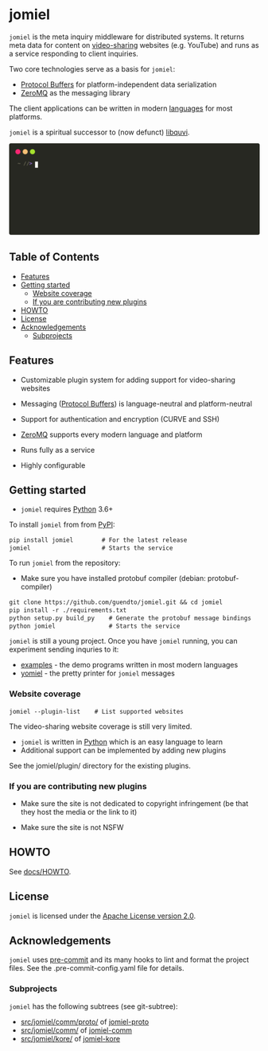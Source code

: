 # jomiel

`jomiel` is the meta inquiry middleware for distributed systems. It
returns meta data for content on [video-sharing] websites (e.g.
YouTube) and runs as a service responding to client inquiries.

Two core technologies serve as a basis for `jomiel`:

- [Protocol Buffers] for platform-independent data serialization
- [ZeroMQ] as the messaging library

The client applications can be written in modern [languages][examples]
for most platforms.

`jomiel` is a spiritual successor to (now defunct) [libquvi].

![Example (jomiel)](./docs/demo.svg)

## Table of Contents

<!-- vim-markdown-toc GFM -->

- [Features](#features)
- [Getting started](#getting-started)
  - [Website coverage](#website-coverage)
  - [If you are contributing new plugins](#if-you-are-contributing-new-plugins)
- [HOWTO](#howto)
- [License](#license)
- [Acknowledgements](#acknowledgements)
  - [Subprojects](#subprojects)

<!-- vim-markdown-toc -->

## Features

- Customizable plugin system for adding support for video-sharing
  websites

- Messaging ([Protocol Buffers]) is language-neutral and
  platform-neutral

- Support for authentication and encryption (CURVE and SSH)

- [ZeroMQ] supports every modern language and platform

- Runs fully as a service

- Highly configurable

## Getting started

- `jomiel` requires [Python] 3.6+

To install `jomiel` from from [PyPI]:

```shell
pip install jomiel        # For the latest release
jomiel                    # Starts the service
```

To run `jomiel` from the repository:

- Make sure you have installed protobuf compiler (debian:
  protobuf-compiler)

```shell
git clone https://github.com/guendto/jomiel.git && cd jomiel
pip install -r ./requirements.txt
python setup.py build_py    # Generate the protobuf message bindings
python jomiel               # Starts the service
```

`jomiel` is still a young project. Once you have `jomiel` running, you
can experiment sending inquries to it:

- [examples] - the demo programs written in most modern languages
- [yomiel] - the pretty printer for `jomiel` messages

### Website coverage

```shell
jomiel --plugin-list    # List supported websites
```

The video-sharing website coverage is still very limited.

- `jomiel` is written in [Python] which is an easy language to learn
- Additional support can be implemented by adding new plugins

See the jomiel/plugin/ directory for the existing plugins.

### If you are contributing new plugins

- Make sure the site is not dedicated to copyright infringement (be that
  they host the media or the link to it)

- Make sure the site is not NSFW

## HOWTO

See [docs/HOWTO](./docs/HOWTO.md).

## License

`jomiel` is licensed under the [Apache License version 2.0][aplv2].

## Acknowledgements

`jomiel` uses [pre-commit] and its many hooks to lint and format the
project files. See the .pre-commit-config.yaml file for details.

### Subprojects

`jomiel` has the following subtrees (see git-subtree):

- [src/jomiel/comm/proto/](src/jomiel/comm/proto/) of [jomiel-proto]
- [src/jomiel/comm/](src/jomiel/comm/) of [jomiel-comm]
- [src/jomiel/kore/](src/jomiel/kore/) of [jomiel-kore]

[video-sharing]: https://en.wikipedia.org/wiki/Video_hosting_service
[protocol buffers]: https://developers.google.com/protocol-buffers/
[jomiel-proto]: https://github.com/guendto/jomiel-proto/
[examples]: https://github.com/guendto/jomiel-examples/
[python]: https://www.python.org/about/gettingstarted/
[jomiel-comm]: https://github.com/guendto/jomiel-comm/
[jomiel-kore]: https://github.com/guendto/jomiel-kore/
[yomiel]: https://github.com/guendto/jomiel-yomiel/
[aplv2]: https://www.tldrlegal.com/l/apache2
[pre-commit]: https://pre-commit.com/
[libquvi]: http://quvi.sf.net/
[zeromq]: https://zeromq.org/
[pypi]: https://pypi.org/
